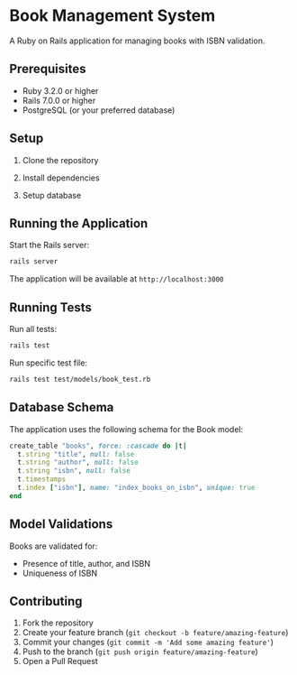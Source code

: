# Book Management System

A Ruby on Rails application for managing books with ISBN validation.

## Prerequisites

- Ruby 3.2.0 or higher
- Rails 7.0.0 or higher
- PostgreSQL (or your preferred database)

## Setup

1. Clone the repository

2. Install dependencies

3. Setup database

## Running the Application

Start the Rails server:

```bash
rails server
```

The application will be available at `http://localhost:3000`

## Running Tests

Run all tests:
```bash
rails test
```

Run specific test file:
```bash
rails test test/models/book_test.rb
```

## Database Schema

The application uses the following schema for the Book model:

```ruby
create_table "books", force: :cascade do |t|
  t.string "title", null: false
  t.string "author", null: false
  t.string "isbn", null: false
  t.timestamps
  t.index ["isbn"], name: "index_books_on_isbn", unique: true
end
```

## Model Validations

Books are validated for:
- Presence of title, author, and ISBN
- Uniqueness of ISBN

## Contributing

1. Fork the repository
2. Create your feature branch (`git checkout -b feature/amazing-feature`)
3. Commit your changes (`git commit -m 'Add some amazing feature'`)
4. Push to the branch (`git push origin feature/amazing-feature`)
5. Open a Pull Request

